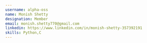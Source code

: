 ```yaml
---
username: alpha-oss
name: Monish Shetty
designation: Member
email: monish.shetty770@gmail.com
linkedin: https://www.linkedin.com/in/monish-shetty-357392191
skills: Python,C
---
```

